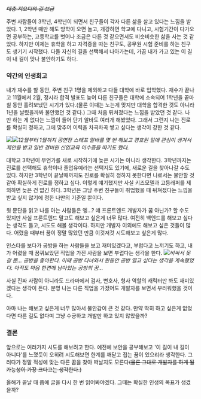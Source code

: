 _~~대충 지오디의 길 브금~~_

주변 사람들이 3학년, 4학년이 되면서 친구들이 각자 다른 삶을 살고 있다는 느낌을 받았다. 1, 2학년 때만 해도 방학이 오면 놀고, 개강하면 학교에 다니고, 시험기간이 다가오면 공부하는, 고등학교를 벗어나 조금은 다른 것 같으면서도 비슷비슷한 삶을 사는 것 같았다. 하지만 이제는 휴학을 하고 자격증을 따는 친구도, 공무원 시험 준비를 하는 친구도 생기기 시작했다. 다들 자신의 길을 선택해서 나아가는데, 가끔 내가 가고 있는 이 길이 내 길이 맞나 불안하기도 하다.

### 약간의 인생회고
내가 재수를 할 동안, 주변 친구 1명을 제외하고 다들 대학에 바로 입학했다. 재수가 끝나고 11월에서 2월, 정시라 합격 발표도 늦어 다른 친구들은 대학에 소속되어 1학년을 끝마칠 동안 흘려보냈던 시기가 있다.(물론 이때는 노는게 맞지만 대학을 합격한 것도 아니라 1년을 날렸을까봐 불안했던 것 같다.) 그때 처음 뒤쳐졌다는 느낌을 받았던 것 같다. 나만 하는 게 없다는 느낌이 들어 단기 알바도 여러개 해봤었다. 그래서 그런지 나는 진로를 확실히 정하고, 그에 맞추어 이력을 차곡차곡 쌓고 싶다는 생각이 강한 것 같다.

![](https://velog.velcdn.com/images/seoyeon5117/post/f880497d-926b-4b8d-a2bd-1bb0c48f1169/image.png)![](https://velog.velcdn.com/images/seoyeon5117/post/a9efabd1-bca9-4632-b915-b00792390cab/image.png)_12월부터 1월까지 공연장 스태프 알바를 몇 번 해보고 경호원 일에 관심이 생겨서 제안을 받고 일반 경비원 신임교육 이수증을 따기도 했다._

대학교 3학년이 무언가를 새로 시작하기에 늦은 시기는 아니라 생각한다. 3학년까지는 진로를 선택해도 휴학이나 졸업유예라는 선택지도 있기에, 새로운 길을 찾아나갈 수도 있다. 하지만 3학년이 끝날때까지도 진로를 확실히 정하지 못한다면 나로서는 불안할 것 같아 확실하게 진로를 정하고 싶다. 이렇게 얘기했지만 사실 키즈모델과 고등래퍼를 제외하면 늦은 건 없긴 하다. 3학년은 그냥 주변 친구들이 취업했을 때 뒤쳐졌다는 느낌을 받고 싶지 않기에 정한 나만의 기준일 뿐이다.

윗 문단을 읽고 나를 아는 사람들은 엥...? 얘 프론트엔드 개발자가 꿈 아닌가? 할 수도 있지만 사실 프론트엔드 말고도 해보고 싶은게 너무 많다. 여전히 백엔드를 해보고 싶다는 생각도 들고, 시도도 해볼 생각이다. 하지만 개발자 이외에도 해보고 싶은 것들이 많다. 어렸을 때부터 꿈이 정말 많았던 만큼 이것저것 시도해보고 싶은게 많다.

인스타를 보다가 공방을 하는 사람들을 보고 재미있겠다고, 부럽다고 느끼기도 하고, 내가 어렸을 때 꿈꿔보았던 직업을 가진 사람을 보면 부럽다는 생각을 한다.
![](https://velog.velcdn.com/images/seoyeon5117/post/e9e8903e-ea4a-4818-a447-88de6edf0206/image.jpg)_비싸서 못 갈 뿐... 공방을 좋아한다. 이때 공방 다녀와서 한동안 공방 열고 싶다는 생각을 계속했었다. 아직도 마음 한켠에 남아있는 공방의 꿈..._

사실 진짜 사람이 아니라도 드라마에서 검사, 변호사, 형사 역할의 캐릭터만 봐도 재미있겠다는 생각이 든다. 분명 나는 다른 직업을 가졌어도 개발자를 보면서 부러워했을 것이다.

아마 나는 해보고 싶은게 너무 많아서 불안감이 큰 것 같다. 만약 딱히 하고 싶은게 없었다면 다른 길도 없다며 그냥 수긍하고 개발만 하고 있지 않았을까?

### 결론
앞으로는 여러가지 시도를 해보려고 한다. 예전에 보안을 공부해보고 '이 길이 내 길이 아니다'를 느꼈듯이 오히려 시도해보면 한계를 깨닫고 접는 꿈이 있으리라 생각한다. 그러다가 정말 적성에 맞는 다른 꿈을 찾아 떠날지도 모른다~~(물론 그대로 개발자를 하게 될 가능성이 가장 크다고는 생각한다.)~~

올해가 끝날 때 쯤에 글을 다시 한 번 읽어봐야겠다. 그때는 확실한 인생의 목표가 생겼을까?